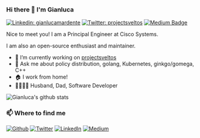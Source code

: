 ### Hi there 👋 I'm Gianluca

[![Linkedin: gianlucamardente](https://img.shields.io/badge/-gianlucamardente-blue?style=flat-square&logo=Linkedin&logoColor=white&link=https://www.linkedin.com/in/gianlucamardente/)](https://www.linkedin.com/in/gianlucamardente/)
[![Twitter: projectsveltos](https://img.shields.io/twitter/follow/projectsveltos?style=social)](https://twitter.com/projectsveltos)
[![Medium Badge](https://img.shields.io/badge/-@gianluca.mardente-03a57a?style=flat-square&labelColor=000000&logo=Medium&link=https://medium.com/@gianluca.mardente/)](https://medium.com/@gianluca.mardente)

Nice to meet you! I am a Principal Engineer at Cisco Systems.

I am also an open-source enthusiast and maintainer. 

- 🔭 I’m currently working on [projectsveltos](https://github.com/projectsveltos)
- 💬 Ask me about policy distribution, golang, Kubernetes, ginkgo/gomega, C++
- 🏠 I work from home!
- 👨‍👩‍👦‍👦 Husband, Dad, Software Developer

![Gianluca's github stats](https://komarev.com/ghpvc/?username=gianlucam76)


<h3>📫 Where to find me</h3>
<p><a href="https://github.com/gianlucam76" target="_blank"><img alt="Github" src="https://img.shields.io/badge/GitHub-%2312100E.svg?&style=for-the-badge&logo=Github&logoColor=white" /></a> <a href="https://twitter.com/projectsveltos" target="_blank"><img alt="Twitter" src="https://img.shields.io/badge/twitter-%231DA1F2.svg?&style=for-the-badge&logo=twitter&logoColor=white" /></a> <a href="https://www.linkedin.com/in/gianlucamardente" target="_blank"><img alt="LinkedIn" src="https://img.shields.io/badge/linkedin-%230077B5.svg?&style=for-the-badge&logo=linkedin&logoColor=white" /></a> <a href="https://medium.com/@gianluca.mardente" target="_blank"><img alt="Medium" src="https://img.shields.io/badge/medium-%2312100E.svg?&style=for-the-badge&logo=medium&logoColor=white" /></a>
</p>

